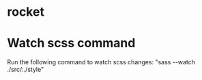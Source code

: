 # rocket

# Watch scss command

Run the following command to watch scss changes: "sass --watch ./src/:./style"
